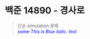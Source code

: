 # 백준 14890 - 경사로
> 단순 simulation 문제  
<span style="color:blue">some *This is Blue italic.* text</span>
